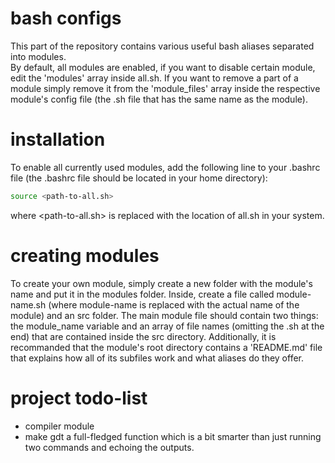 # bash configs
This part of the repository contains various useful bash aliases separated into modules.  
By default, all modules are enabled, if you want to disable certain module, edit the 'modules' array inside all.sh. If you want to remove a part of a module simply remove it from the 'module_files' array inside the respective module's config file (the .sh file that has the same name as the module).

# installation
To enable all currently used modules, add the following line to your .bashrc file (the .bashrc file should be located in your home directory):
```bash
source <path-to-all.sh>
```
where <path-to-all.sh> is replaced with the location of all.sh in your system.

# creating modules
To create your own module, simply create a new folder with the module's name and put it in the modules folder. Inside, create a file called module-name.sh (where module-name is replaced with the actual name of the module) and an src folder. The main module file should contain two things: the module_name variable and an array of file names (omitting the .sh at the end) that are contained inside the src directory. Additionally, it is recommanded that the module's root directory contains a 'README.md' file that explains how all of its subfiles work and what aliases do they offer.

# project todo-list
- compiler module
- make gdt a full-fledged function which is a bit smarter than just running two commands and echoing the outputs.
